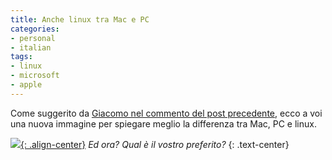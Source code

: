 ```yaml
---
title: Anche linux tra Mac e PC
categories:
- personal
- italian
tags:
- linux
- microsoft
- apple
---
```

Come suggerito da [Giacomo nel commento del post
precedente]({{site.url}}/2008/07/21/mac-e-pc-ecco-la-differenza/),
ecco a voi una nuova immagine per spiegare meglio la
differenza tra Mac, PC e linux.

[![]({{site.url}}/assets/images/macpclinux.jpg){: .align-center}]({{site.url}}/assets/images/macpclinux.jpg)
_Ed ora? Qual è il vostro preferito?_
{: .text-center}

